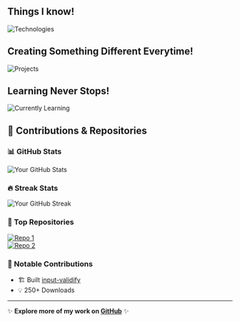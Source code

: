 ## Things I know!
![Technologies](https://github-readme-tech-stack.vercel.app/api/cards?title=What+do+I+Know%3F&lineCount=4&bg=%230D1117&badge=%23161B22&border=%2321262D&titleColor=%2358A6FF&line1=React%2CReact%2C0d3bd9%3BJavascript%2CJavaScript%2Ce8d70f%3BNode+JS%2CNode+JS%2C036822%3B&line2=Next+JS%2CNext+JS%2Cead1d1%3BTypescript%2CTypescript%2C041cd5%3BMongo+DB%2CMongo+DB%2C0d6000%3B&line3=Strapi+5%2CStrapi+5%2C361ab0%3BTailwind%2CTailwind+CSS%2C0f7d7c%3BGraphQL%2CGraphQL%2Cdf1ba9%3BRedux%2CRedux%2C6011bf%3B&line4=ShadCN%2CShadCN%2C000000%3BClerk%2CClerk%2C000000%3B)


## Creating Something Different Everytime!
![Projects](https://github-readme-tech-stack.vercel.app/api/cards?title=Projects&lineCount=3&theme=dracula&bg=%23282A36&badge=%23343746&border=%23343746&titleColor=%23BD93F9&line1=supabase%2CFood+review+platform%2C16e16c%3Breact%2CUFR+Insights%2C1362e4%3B&line2=react%2CObject+%26+Text+Detection%2Cec24cc%3Bnextjs%2Czed+ai%2Cffffff%3B&line3=npm%2Cinput-validify%2Cfa2e2e%3B)



## Learning Never Stops!
![Currently Learning](https://github-readme-tech-stack.vercel.app/api/cards?title=Currently+Learning&lineCount=2&bg=%230D1117&badge=%23161B22&border=%2321262D&titleColor=%2358A6FF&line1=python%2CPYTHON%2Ce17616%3Bdjango%2CDJANGO%2Cd77b27%3Bpytorch%2CAI%2FML%2Cec8920%3B&line2=devops%2CDEVOPS%2Cef9412%3Bfirebase%2CFIREBASE%2Cdd6210%3Bcloudfare%2CCLOUDFARE%2Cef6900%3B)

## 🚀 Contributions & Repositories

### 📊 GitHub Stats  
![Your GitHub Stats](https://github-readme-stats.vercel.app/api?username=AliAbdullah0&show_icons=true&theme=tokyonight&count_private=true)

### 🔥 Streak Stats  
![Your GitHub Streak](https://github-readme-streak-stats.herokuapp.com/?user=AliAbdullah0&theme=tokyonight)

### 🌟 Top Repositories  
[![Repo 1](https://github-readme-stats.vercel.app/api/pin/?username=AliAbdullah0&repo=Repo1&theme=tokyonight)](https://github.com/AliAbdullah0/React-Supabase-Project)  
[![Repo 2](https://github-readme-stats.vercel.app/api/pin/?username=AliAbdullah0&repo=Repo2&theme=tokyonight)](https://github.com/AliAbdullah0/npm-package-validify)

### 📌 Notable Contributions  
- 🏗 Built [input-validify](https://github.com/AliAbdullah0/npm-package-validify)
- 💡 250+ Downloads 
---

✨ **Explore more of my work on [GitHub](https://github.com/AliAbdullah0)** ✨

